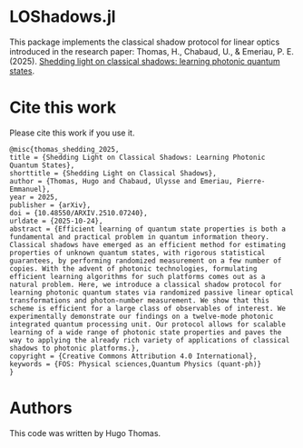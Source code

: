 # LOShadows.jl

This package implements the classical shadow protocol for linear optics
introduced in the research paper: Thomas, H., Chabaud, U., & Emeriau, P. E.
(2025). [Shedding light on classical shadows: learning photonic quantum
states](https://arxiv.org/abs/2510.07240).


# Cite this work

Please cite this work if you use it.

    @misc{thomas_shedding_2025,
    title = {Shedding Light on Classical Shadows: Learning Photonic Quantum States},
    shorttitle = {Shedding Light on Classical Shadows},
    author = {Thomas, Hugo and Chabaud, Ulysse and Emeriau, Pierre-Emmanuel},
    year = 2025,
    publisher = {arXiv},
    doi = {10.48550/ARXIV.2510.07240},
    urldate = {2025-10-24},
    abstract = {Efficient learning of quantum state properties is both a fundamental and practical problem in quantum information theory. Classical shadows have emerged as an efficient method for estimating properties of unknown quantum states, with rigorous statistical guarantees, by performing randomized measurement on a few number of copies. With the advent of photonic technologies, formulating efficient learning algorithms for such platforms comes out as a natural problem. Here, we introduce a classical shadow protocol for learning photonic quantum states via randomized passive linear optical transformations and photon-number measurement. We show that this scheme is efficient for a large class of observables of interest. We experimentally demonstrate our findings on a twelve-mode photonic integrated quantum processing unit. Our protocol allows for scalable learning of a wide range of photonic state properties and paves the way to applying the already rich variety of applications of classical shadows to photonic platforms.},
    copyright = {Creative Commons Attribution 4.0 International},
    keywords = {FOS: Physical sciences,Quantum Physics (quant-ph)}
    }


# Authors
This code was written by Hugo Thomas.